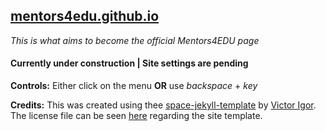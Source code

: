 ## [mentors4edu.github.io](https://mentors4edu.github.io/)

*This is what aims to become the official Mentors4EDU page*

#### Currently under construction | Site settings are pending

**Controls:** Either click on the menu **OR** use *backspace* + *key*

**Credits:** This was created using thee [space-jekyll-template](https://github.com/victorvoid/space-jekyll-template) by [Victor Igor](https://github.com/victorvoid). The license file can be seen [here](https://github.com/Mentors4EDU/mentors4edu.github.io/blob/master/LICENSE) regarding the site template.
